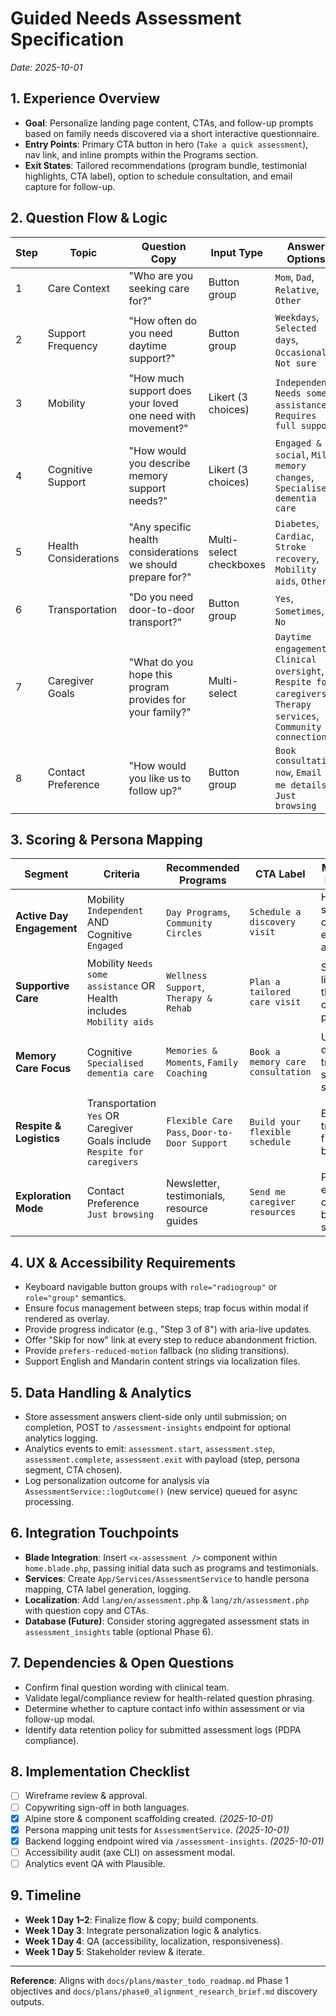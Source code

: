 # Guided Needs Assessment Specification
_Date: 2025-10-01_

## 1. Experience Overview
- **Goal**: Personalize landing page content, CTAs, and follow-up prompts based on family needs discovered via a short interactive questionnaire.
- **Entry Points**: Primary CTA button in hero (`Take a quick assessment`), nav link, and inline prompts within the Programs section.
- **Exit States**: Tailored recommendations (program bundle, testimonial highlights, CTA label), option to schedule consultation, and email capture for follow-up.

## 2. Question Flow & Logic
| Step | Topic | Question Copy | Input Type | Answer Options | Notes |
| --- | --- | --- | --- | --- | --- |
| 1 | Care Context | "Who are you seeking care for?" | Button group | `Mom`, `Dad`, `Relative`, `Other` | Sets personalization tone |
| 2 | Support Frequency | "How often do you need daytime support?" | Button group | `Weekdays`, `Selected days`, `Occasional`, `Not sure` | Maps to scheduling recommendations |
| 3 | Mobility | "How much support does your loved one need with movement?" | Likert (3 choices) | `Independent`, `Needs some assistance`, `Requires full support` | Influences program suggestions |
| 4 | Cognitive Support | "How would you describe memory support needs?" | Likert (3 choices) | `Engaged & social`, `Mild memory changes`, `Specialised dementia care` | Flags dementia-friendly programming |
| 5 | Health Considerations | "Any specific health considerations we should prepare for?" | Multi-select checkboxes | `Diabetes`, `Cardiac`, `Stroke recovery`, `Mobility aids`, `Other` | Drives staff readiness checklist |
| 6 | Transportation | "Do you need door-to-door transport?" | Button group | `Yes`, `Sometimes`, `No` | Impacts cost estimator defaults |
| 7 | Caregiver Goals | "What do you hope this program provides for your family?" | Multi-select | `Daytime engagement`, `Clinical oversight`, `Respite for caregivers`, `Therapy services`, `Community connection` | Copy personalization |
| 8 | Contact Preference | "How would you like us to follow up?" | Button group | `Book consultation now`, `Email me details`, `Just browsing` | Determines CTA behavior |

## 3. Scoring & Persona Mapping
| Segment | Criteria | Recommended Programs | CTA Label | Messaging Emphasis |
| --- | --- | --- | --- | --- |
| **Active Day Engagement** | Mobility `Independent` AND Cognitive `Engaged` | `Day Programs`, `Community Circles` | `Schedule a discovery visit` | Highlight social calendar, enrichment activities |
| **Supportive Care** | Mobility `Needs some assistance` OR Health includes `Mobility aids` | `Wellness Support`, `Therapy & Rehab` | `Plan a tailored care visit` | Stress licensed therapists, custom plans |
| **Memory Care Focus** | Cognitive `Specialised dementia care` | `Memories & Moments`, `Family Coaching` | `Book a memory care consultation` | Underline dementia-trained staff, safe spaces |
| **Respite & Logistics** | Transportation `Yes` OR Caregiver Goals include `Respite for caregivers` | `Flexible Care Pass`, `Door-to-Door Support` | `Build your flexible schedule` | Emphasize transport, flexible bookings |
| **Exploration Mode** | Contact Preference `Just browsing` | Newsletter, testimonials, resource guides | `Send me caregiver resources` | Provide educational content before sales |

## 4. UX & Accessibility Requirements
- Keyboard navigable button groups with `role="radiogroup"` or `role="group"` semantics.
- Ensure focus management between steps; trap focus within modal if rendered as overlay.
- Provide progress indicator (e.g., "Step 3 of 8") with aria-live updates.
- Offer "Skip for now" link at every step to reduce abandonment friction.
- Provide `prefers-reduced-motion` fallback (no sliding transitions).
- Support English and Mandarin content strings via localization files.

## 5. Data Handling & Analytics
- Store assessment answers client-side only until submission; on completion, POST to `/assessment-insights` endpoint for optional analytics logging.
- Analytics events to emit: `assessment.start`, `assessment.step`, `assessment.complete`, `assessment.exit` with payload (step, persona segment, CTA chosen).
- Log personalization outcome for analysis via `AssessmentService::logOutcome()` (new service) queued for async processing.

## 6. Integration Touchpoints
- **Blade Integration**: Insert `<x-assessment />` component within `home.blade.php`, passing initial data such as programs and testimonials.
- **Services**: Create `App/Services/AssessmentService` to handle persona mapping, CTA label generation, logging.
- **Localization**: Add `lang/en/assessment.php` & `lang/zh/assessment.php` with question copy and CTAs.
- **Database (Future)**: Consider storing aggregated assessment stats in `assessment_insights` table (optional Phase 6).

## 7. Dependencies & Open Questions
- Confirm final question wording with clinical team.
- Validate legal/compliance review for health-related question phrasing.
- Determine whether to capture contact info within assessment or via follow-up modal.
- Identify data retention policy for submitted assessment logs (PDPA compliance).

## 8. Implementation Checklist
- [ ] Wireframe review & approval.
- [ ] Copywriting sign-off in both languages.
- [x] Alpine store & component scaffolding created. *(2025-10-01)*
- [x] Persona mapping unit tests for `AssessmentService`. *(2025-10-01)*
- [x] Backend logging endpoint wired via `/assessment-insights`. *(2025-10-01)*
- [ ] Accessibility audit (axe CLI) on assessment modal.
- [ ] Analytics event QA with Plausible.

## 9. Timeline
- **Week 1 Day 1–2**: Finalize flow & copy; build components.
- **Week 1 Day 3**: Integrate personalization logic & analytics.
- **Week 1 Day 4**: QA (accessibility, localization, responsiveness).
- **Week 1 Day 5**: Stakeholder review & iterate.

---
**Reference**: Aligns with `docs/plans/master_todo_roadmap.md` Phase 1 objectives and `docs/plans/phase0_alignment_research_brief.md` discovery outputs.
